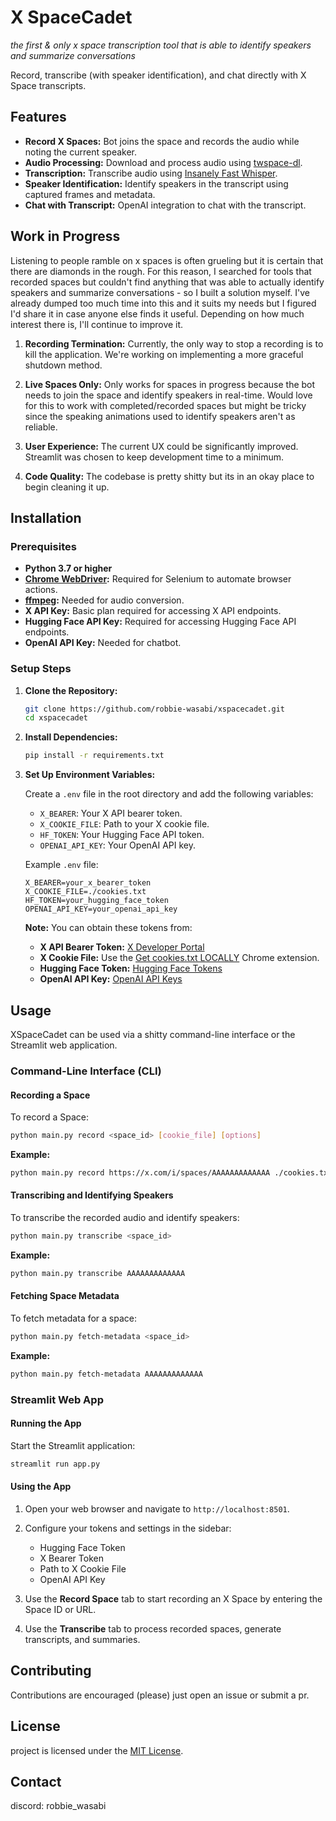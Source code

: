 # X SpaceCadet

_the first & only x space transcription tool that is able to identify speakers and summarize conversations_

Record, transcribe (with speaker identification), and chat directly with X Space transcripts.

## Features

- **Record X Spaces:** Bot joins the space and records the audio while noting the current speaker.
- **Audio Processing:** Download and process audio using [twspace-dl](https://github.com/HoloArchivists/twspace-dl).
- **Transcription:** Transcribe audio using [Insanely Fast Whisper](https://github.com/Vaibhavs10/insanely-fast-whisper).
- **Speaker Identification:** Identify speakers in the transcript using captured frames and metadata.
- **Chat with Transcript:** OpenAI integration to chat with the transcript.

## Work in Progress

Listening to people ramble on x spaces is often grueling but it is certain that there are diamonds in the rough. For this reason, I searched for tools that recorded spaces but couldn't find anything that was able to actually identify speakers and summarize conversations - so I built a solution myself. I've already dumped too much time into this and it suits my needs but I figured I'd share it in case anyone else finds it useful. Depending on how much interest there is, I'll continue to improve it.

1. **Recording Termination:** Currently, the only way to stop a recording is to kill the application. We're working on implementing a more graceful shutdown method.

2. **Live Spaces Only:** Only works for spaces in progress because the bot needs to join the space and identify speakers in real-time. Would love for this to work with completed/recorded spaces but might be tricky since the speaking animations used to identify speakers aren't as reliable.

3. **User Experience:** The current UX could be significantly improved. Streamlit was chosen to keep development time to a minimum.

4. **Code Quality:** The codebase is pretty shitty but its in an okay place to begin cleaning it up.

## Installation

### Prerequisites

- **Python 3.7 or higher**
- **[Chrome WebDriver](https://chromedriver.chromium.org/downloads):** Required for Selenium to automate browser actions.
- **[ffmpeg](https://ffmpeg.org/download.html):** Needed for audio conversion.
- **X API Key:** Basic plan required for accessing X API endpoints.
- **Hugging Face API Key:** Required for accessing Hugging Face API endpoints.
- **OpenAI API Key:** Needed for chatbot.

### Setup Steps

1. **Clone the Repository:**

   ```sh
   git clone https://github.com/robbie-wasabi/xspacecadet.git
   cd xspacecadet
   ```

2. **Install Dependencies:**

   ```sh
   pip install -r requirements.txt
   ```

3. **Set Up Environment Variables:**

   Create a `.env` file in the root directory and add the following variables:

   - `X_BEARER`: Your X API bearer token.
   - `X_COOKIE_FILE`: Path to your X cookie file.
   - `HF_TOKEN`: Your Hugging Face API token.
   - `OPENAI_API_KEY`: Your OpenAI API key.

   Example `.env` file:

   ```dotenv
   X_BEARER=your_x_bearer_token
   X_COOKIE_FILE=./cookies.txt
   HF_TOKEN=your_hugging_face_token
   OPENAI_API_KEY=your_openai_api_key
   ```

   **Note:** You can obtain these tokens from:

   - **X API Bearer Token:** [X Developer Portal](https://developer.twitter.com/en/portal/dashboard)
   - **X Cookie File:** Use the [Get cookies.txt LOCALLY](https://chrome.google.com/webstore/detail/get-cookiestxt-locally/cclelndahbckbenkjhflpdbgdldlbecc) Chrome extension.
   - **Hugging Face Token:** [Hugging Face Tokens](https://huggingface.co/settings/tokens)
   - **OpenAI API Key:** [OpenAI API Keys](https://platform.openai.com/account/api-keys)

## Usage

XSpaceCadet can be used via a shitty command-line interface or the Streamlit web application.

### Command-Line Interface (CLI)

#### Recording a Space

To record a Space:

```sh
python main.py record <space_id> [cookie_file] [options]
```

**Example:**

```sh
python main.py record https://x.com/i/spaces/AAAAAAAAAAAAA ./cookies.txt
```

#### Transcribing and Identifying Speakers

To transcribe the recorded audio and identify speakers:

```sh
python main.py transcribe <space_id>
```

**Example:**

```sh
python main.py transcribe AAAAAAAAAAAAA
```

#### Fetching Space Metadata

To fetch metadata for a space:

```sh
python main.py fetch-metadata <space_id>
```

**Example:**

```sh
python main.py fetch-metadata AAAAAAAAAAAAA
```

### Streamlit Web App

#### Running the App

Start the Streamlit application:

```sh
streamlit run app.py
```

#### Using the App

1. Open your web browser and navigate to `http://localhost:8501`.
2. Configure your tokens and settings in the sidebar:

   - Hugging Face Token
   - X Bearer Token
   - Path to X Cookie File
   - OpenAI API Key

3. Use the **Record Space** tab to start recording an X Space by entering the Space ID or URL.
4. Use the **Transcribe** tab to process recorded spaces, generate transcripts, and summaries.

## Contributing

Contributions are encouraged (please) just open an issue or submit a pr.

## License

project is licensed under the [MIT License](LICENSE).

## Contact

discord: robbie_wasabi
